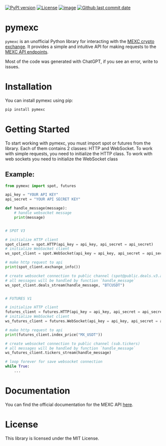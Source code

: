 [![PyPI version](https://badge.fury.io/py/pymexc.svg)](https://badge.fury.io/py/pymexc)
[![License](https://img.shields.io/github/license/makarworld/pymexc.svg?label=License&logo=apache&cacheSeconds=2592000)](https://github.com/makarworld/pymexc/blob/main/LICENSE)
[![image](https://img.shields.io/pypi/pyversions/pymexc.svg)](https://pypi.org/project/pymexc/)
[![Github last commit date](https://img.shields.io/github/last-commit/makarworld/pymexc.svg?label=Updated&logo=github&cacheSeconds=600)](https://github.com/makarworld/pymexc/commits)

# pymexc
`pymexc` is an unofficial Python library for interacting with the [MEXC crypto exchange](https://www.mexc.com/). It provides a simple and intuitive API for making requests to the [MEXC API endpoints](https://mexcdevelop.github.io/apidocs/spot_v3_en/#introduction).

Most of the code was generated with ChatGPT, if you see an error, write to issues.

# Installation
You can install pymexc using pip:

```bash
pip install pymexc
```

# Getting Started
To start working with pymexc, you must import spot or futures from the library. Each of them contains 2 classes: HTTP and WebSocket. To work with simple requests, you need to initialize the HTTP class. To work with web sockets you need to initialize the WebSocket class 


## Example:

```python
from pymexc import spot, futures

api_key = "YOUR API KEY"
api_secret = "YOUR API SECRET KEY"

def handle_message(message): 
    # handle websocket message
    print(message)


# SPOT V3

# initialize HTTP client
spot_client = spot.HTTP(api_key = api_key, api_secret = api_secret)
# initialize WebSocket client
ws_spot_client = spot.WebSocket(api_key = api_key, api_secret = api_secret)

# make http request to api
print(spot_client.exchange_info())

# create websocket connection to public channel (spot@public.deals.v3.api@BTCUSDT)
# all messages will be handled by function `handle_message`
ws_spot_client.deals_stream(handle_message, "BTCUSDT")


# FUTURES V1

# initialize HTTP client
futures_client = futures.HTTP(api_key = api_key, api_secret = api_secret)
# initialize WebSocket client
ws_futures_client = futures.WebSocket(api_key = api_key, api_secret = api_secret)

# make http request to api
print(futures_client.index_price("MX_USDT"))

# create websocket connection to public channel (sub.tickers)
# all messages will be handled by function `handle_message`
ws_futures_client.tickers_stream(handle_message)

# loop forever for save websocket connection 
while True: 
    ...
```


# Documentation
You can find the official documentation for the MEXC API [here](https://mexcdevelop.github.io/apidocs/spot_v3_en/#introduction).

# License
This library is licensed under the MIT License.
